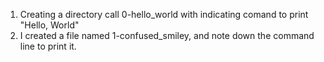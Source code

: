 1. Creating a directory call 0-hello_world with indicating comand to print "Hello, World"
2. I created a file named 1-confused_smiley, and note down the command line to print it. 
